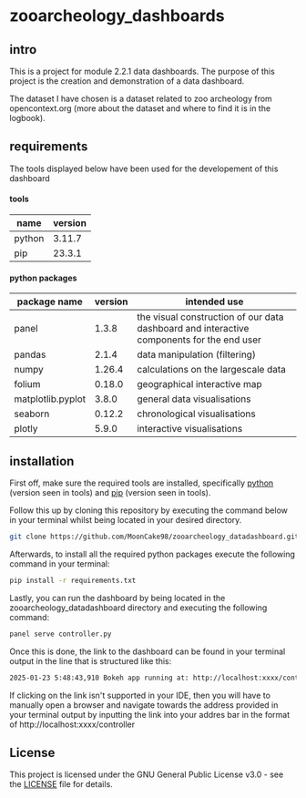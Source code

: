 # zooarcheology_dashboards

## intro
This is a project for module 2.2.1 data dashboards. The purpose of this project is the creation and demonstration of a data dashboard.

The dataset I have chosen is a dataset related to zoo archeology from opencontext.org (more about the dataset and where to find it is in the logbook).

## requirements

The tools displayed below have been used for the developement of this dashboard

#### tools
|name|version|
|---|---|
|python|3.11.7|
|pip|23.3.1|

#### python packages

|package name|version|intended use|
|---|---|---|
|panel|1.3.8|the visual construction of our data dashboard and interactive components for the end user|
|pandas|2.1.4|data manipulation (filtering)|
|numpy|1.26.4|calculations on the largescale data|
|folium|0.18.0|geographical interactive map|
|matplotlib.pyplot|3.8.0|general data visualisations|
|seaborn|0.12.2|chronological visualisations|
|plotly|5.9.0|interactive visualisations|


## installation

First off, make sure the required tools are installed, specifically [python](https://www.python.org/downloads/) (version seen in tools) and [pip](https://pip.pypa.io/en/stable/installation/) (version seen in tools).

Follow this up by cloning this repository by executing the command below in your terminal whilst being located in your desired directory.

```bash
git clone https://github.com/MoonCake98/zooarcheology_datadashboard.git
```

Afterwards, to install all the required python packages execute the following command in your terminal:

```bash
pip install -r requirements.txt
```

Lastly, you can run the dashboard by being located in the zooarcheology_datadashboard directory and executing the following command:
```bash
panel serve controller.py
```

Once this is done, the link to the dashboard can be found in your terminal output in the line that is structured like this:
```bash
2025-01-23 5:48:43,910 Bokeh app running at: http://localhost:xxxx/controller
```

If clicking on the link isn't supported in your IDE, then you will have to manually open a browser and navigate towards the address provided in your terminal output by inputting the link into your addres bar in the format of http://localhost:xxxx/controller

## License

This project is licensed under the GNU General Public License v3.0 - see the [LICENSE](LICENSE) file for details.
